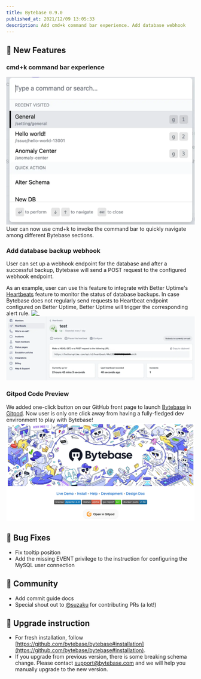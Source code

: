 ```yaml
---
title: Bytebase 0.9.0
published_at: 2021/12/09 13:05:33
description: Add cmd+k command bar experience. Add database webhook
---
```


## 🚀 New Features

### cmd+k command bar experience

![_](/static/changelog/0.9.0/kbar.webp)
User can now use cmd+k to invoke the command bar to quickly navigate among different Bytebase sections.

### Add database backup webhook

User can set up a webhook endpoint for the database and after a successful backup, Bytebase will send a POST request to the configured webhook endpoint.

As an example, user can use this feature to integrate with Better Uptime's [Heartbeats](https://docs.betteruptime.com/features/heartbeats) feature to monitor the status of database backups. In case Bytebase does not regularly send requests to Heartbeat endpoint configured on Better Uptime, Better Uptime will trigger the corresponding alert rule.
![_](//static/changelog/0.9.0/backup-webhook.webp)![_](/static/changelog/0.9.0/backup-webhook-better-uptime.webp)

### Gitpod Code Preview

We added one-click button on our GitHub front page to launch [Bytebase](https://github.com/bytebase/bytebase) in [Gitpod](https://www.gitpod.io/). Now user is only one click away from having a fully-fledged dev environment to play with Bytebase!
![_](/static/changelog/0.9.0/gitpod.webp)

## 🐞 Bug Fixes

- Fix tooltip position
- Add the missing EVENT privilege to the instruction for configuring the MySQL user connection

## 🎠 Community

- Add commit guide docs
- Special shout out to [@suzaku](https://github.com/suzaku) for contributing PRs (a lot!)

## 📕 Upgrade instruction

- For fresh installation, follow [https://github.com/bytebase/bytebase#installation](https://github.com/bytebase/bytebase#installation).
- If you upgrade from previous version, there is some breaking schema change. Please contact [support@bytebase.com](mailto:support@bytebase.com) and we will help you manually upgrade to the new version.
